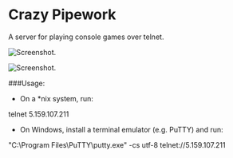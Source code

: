 Crazy Pipework
==============

A server for playing console games over telnet.

![Screenshot.](https://raw.github.com/artyomlaar/Crazy_Pipework/master/doc/screenshots/screenshot.png)

![Screenshot.](https://raw.github.com/artyomlaar/Crazy_Pipework/master/doc/screenshots/screenshot_2.png)

###Usage:

- On a *nix system, run:

telnet 5.159.107.211

- On Windows, install a terminal emulator (e.g. PuTTY) and run:

"C:\\Program Files\PuTTY\putty.exe" -cs utf-8 telnet://5.159.107.211
